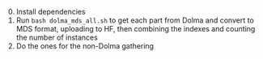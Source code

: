 


0. Install dependencies
1. Run `bash dolma_mds_all.sh` to get each part from Dolma and convert to MDS format, uploading to HF, then combining the indexes and counting the number of instances
3. Do the ones for the non-Dolma gathering